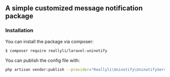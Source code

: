 ## A simple customized message notification package

### Installation
You can install the package via composer:
``` bash
$ composer require reallyli/laravel-uninotify
```

You can publish the config file with:
```bash
php artisan vendor:publish --provider="Reallyli\Uninotify\UninotifyServiceProvider"
```

